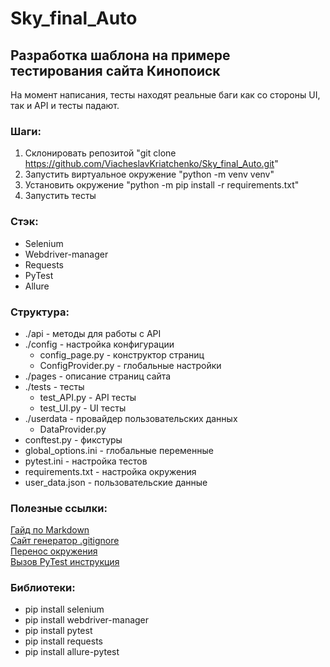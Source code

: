 # Sky_final_Auto

## Разработка шаблона на примере тестирования сайта Кинопоиск
На момент написания, тесты находят реальные баги как со стороны UI, так и API и тесты падают.

### Шаги:
1. Склонировать репозитой "git clone https://github.com/ViacheslavKriatchenko/Sky_final_Auto.git"
2. Запустить виртуальное окружение "python -m venv venv"
3. Установить окружение "python -m pip install -r requirements.txt"
4. Запустить тесты

### Стэк:
- Selenium
- Webdriver-manager
- Requests
- PyTest
- Allure

### Структура:
- ./api - методы для работы с API
- ./config - настройка конфигурации
    - config_page.py - конструктор страниц
    - ConfigProvider.py - глобальные настройки
- ./pages - описание страниц сайта
- ./tests - тесты
    - test_API.py - API тесты
    - test_UI.py - UI тесты
- ./userdata - провайдер пользовательских данных
    - DataProvider.py
- conftest.py - фикстуры
- global_options.ini - глобальные переменные
- pytest.ini - настройка тестов
- requirements.txt - настройка окружения
- user_data.json - пользовательские данные

### Полезные ссылки:
[Гайд по Markdown](https://www.markdownguide.org/basic-syntax/)  
[Сайт генератор .gitignore](https://www.toptal.com/developers/gitignore)  
[Перенос окружения](https://pip.pypa.io/en/stable/cli/pip_freeze/)  
[Вызов PyTest инструкция](https://pytest-docs-ru.readthedocs.io/ru/latest/usage.html)

### Библиотеки:
- pip install selenium
- pip install webdriver-manager
- pip install pytest
- pip install requests
- pip install allure-pytest
